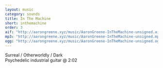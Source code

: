 ```yaml
---
layout: music
category: sounds
title: In The Machine
short: inthemachine
order: 3
aif: "http://aarongreene.xyz/music/AaronGreene-InTheMachine-unsigned.aif"
mp3: "http://aarongreene.xyz/music/AaronGreene-InTheMachine-unsigned.mp3"
ogg: "http://aarongreene.xyz/music/AaronGreene-InTheMachine-unsigned.ogg"
---
```


Surreal / Otherworldly / Dark<br />
Psychedelic industrial guitar @ 2:02<br />
<br />